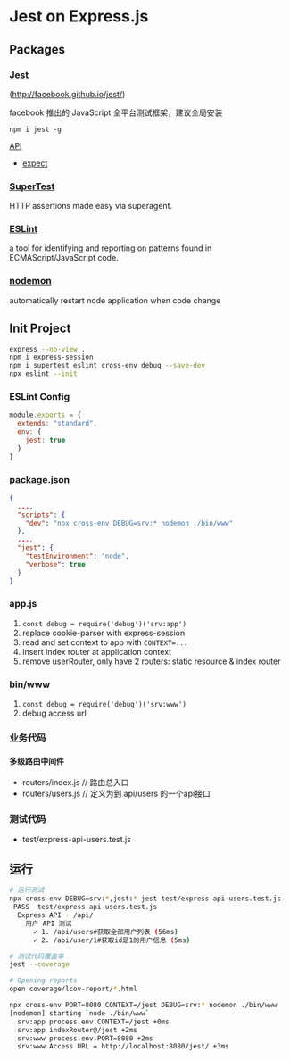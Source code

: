 # Jest on Express.js

## Packages

### [Jest](https://www.npmjs.com/package/jest)

(http://facebook.github.io/jest/)

facebook 推出的 JavaScript 全平台测试框架，建议全局安装

`npm i jest -g`

[API](https://facebook.github.io/jest/docs/en/api.html)

- [expect](https://facebook.github.io/jest/docs/en/expect.html)

### [SuperTest](https://www.npmjs.com/package/supertest)

HTTP assertions made easy via superagent.

### [ESLint](https://www.npmjs.com/package/eslint)

a tool for identifying and reporting on patterns found in ECMAScript/JavaScript code.

### [nodemon](https://www.npmjs.com/package/nodemon)

automatically restart node application when code change

## Init Project

```bash
express --no-view .
npm i express-session
npm i supertest eslint cross-env debug --save-dev
npx eslint --init
```

### ESLint Config

```javascript
module.exports = {
  extends: "standard",
  env: {
    jest: true
  }
}
```

### package.json

```json
{
  ...,
  "scripts": {
    "dev": "npx cross-env DEBUG=srv:* nodemon ./bin/www"
  },
  ...,
  "jest": {
    "testEnvironment": "node",
    "verbose": true
  }
}
```

### app.js

1.  `const debug = require('debug')('srv:app')`
2.  replace cookie-parser with express-session
3.  read and set context to app with `CONTEXT=...`
4.  insert index router at application context
5.  remove userRouter, only have 2 routers: static resource & index router

### bin/www

1.  `const debug = require('debug')('srv:www')`
2.  debug access url

### 业务代码

#### 多级路由中间件

* routers/index.js // 路由总入口
* routers/users.js // 定义为到 api/users 的一个api接口

### 测试代码

* test/express-api-users.test.js

## 运行

```bash
# 运行测试
npx cross-env DEBUG=srv:*,jest:* jest test/express-api-users.test.js
 PASS  test/express-api-users.test.js
  Express API - /api/
    用户 API 测试
      ✓ 1. /api/users#获取全部用户列表 (56ms)
      ✓ 2. /api/user/1#获取id是1的用户信息 (5ms)

# 测试代码覆盖率
jest --coverage

# Opening reports
open coverage/lcov-report/*.html
```

```bash
npx cross-env PORT=8080 CONTEXT=/jest DEBUG=srv:* nodemon ./bin/www
[nodemon] starting `node ./bin/www`
  srv:app process.env.CONTEXT=/jest +0ms
  srv:app indexRouter@/jest +2ms
  srv:www process.env.PORT=8080 +2ms
  srv:www Access URL = http://localhost:8080/jest/ +3ms
```


